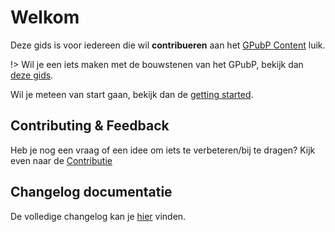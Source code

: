# Welkom
Deze gids is voor iedereen die wil **contribueren** aan het [GPubP Content](/content/gpubp.md) luik.

!> Wil je een iets maken met de bouwstenen van het GPubP, bekijk dan [deze gids](https://github.com/GPubP/docs_wcm_consumer).

Wil je meteen van start gaan, bekijk dan de [getting started](/content/getting-started.md).

## Contributing & Feedback

Heb je nog een vraag of een idee om iets te verbeteren/bij te dragen? Kijk even naar de [Contributie](/content/contributing.md)

## Changelog documentatie

De volledige changelog kan je [hier](/CHANGELOG.md) vinden.